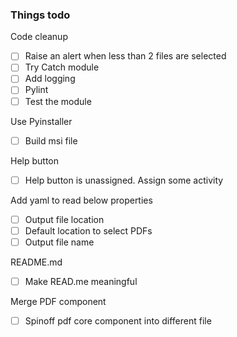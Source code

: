 ### Things todo

Code cleanup
- [ ] Raise an alert when less than 2 files are selected
- [ ] Try Catch module
- [ ] Add logging
- [ ] Pylint
- [ ] Test the module

Use Pyinstaller
- [ ] Build msi file

Help button
- [ ] Help button is unassigned. Assign some activity

Add yaml to read below properties
- [ ] Output file location
- [ ] Default location to select PDFs
- [ ] Output file name

README.md
- [ ] Make READ.me meaningful

Merge PDF component
- [ ] Spinoff pdf core component into different file
